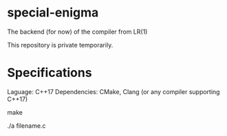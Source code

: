 # special-enigma
The backend (for now) of the compiler from LR(1)

This repository is private temporarily.

# Specifications

Laguage: C++17
Dependencies: CMake, Clang (or any compiler supporting C++17)

make

./a filename.c

